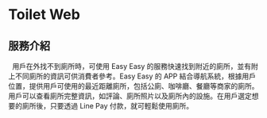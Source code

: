 # Toilet Web
## 服務介紹
&nbsp; 用戶在外找不到廁所時，可使用 Easy Easy 的服務快速找到附近的廁所，並有附上不同廁所的資訊可供消費者參考。Easy Easy 的 APP 結合導航系統，根據用戶位置，提供用戶可使用的最近距離廁所，包括公廁、咖啡廳、餐廳等商家的廁所。用戶可以查看廁所完整資訊，如評論、廁所照片以及廁所內的設施。在用戶選定想要的廁所後，只要透過 Line Pay 付款，就可輕鬆使用廁所。 





